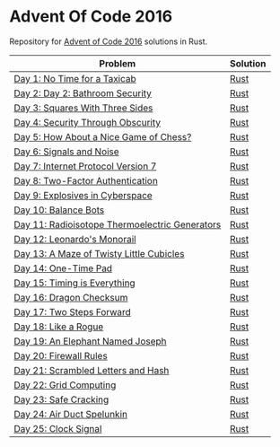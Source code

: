# Advent Of Code 2016
Repository for [Advent of Code 2016](https://adventofcode.com/2016/) solutions in Rust.

| Problem                                        | Solution                 |
|------------------------------------------------|--------------------------|
| [Day 1: No Time for a Taxicab](http://adventofcode.com/2016/day/1)    | [Rust](src/Day1/mod.rs)  |
| [Day 2: Day 2: Bathroom Security](http://adventofcode.com/2016/day/2/)   | [Rust](src/Day2/mod.rs)  |
| [Day 3: Squares With Three Sides](http://adventofcode.com/2016/day/3/)   | [Rust](src/Day3/mod.rs)  |
| [Day 4: Security Through Obscurity](http://adventofcode.com/2016/day/4/)   | [Rust](src/Day4/mod.rs)  |
| [Day 5: How About a Nice Game of Chess?](http://adventofcode.com/2016/day/5/)   | [Rust](src/Day5/mod.rs)  |
| [Day 6: Signals and Noise](http://adventofcode.com/2016/day/6/)   | [Rust](src/Day6/mod.rs)  |
| [Day 7: Internet Protocol Version 7](http://adventofcode.com/2016/day/7/)   | [Rust](src/Day7/mod.rs)  |
| [Day 8: Two-Factor Authentication](http://adventofcode.com/2016/day/8/)   | [Rust](src/Day8/mod.rs)  |
| [Day 9: Explosives in Cyberspace](http://adventofcode.com/2016/day/9/)   | [Rust](src/Day9/mod.rs)  |
| [Day 10: Balance Bots](http://adventofcode.com/2016/day/10/) | [Rust](src/Day10/mod.rs) |
| [Day 11: Radioisotope Thermoelectric Generators](http://adventofcode.com/2016/day/11/) | [Rust](src/Day11/mod.rs) |
| [Day 12: Leonardo's Monorail](http://adventofcode.com/2016/day/12/) | [Rust](src/Day12/mod.rs) |
| [Day 13: A Maze of Twisty Little Cubicles](http://adventofcode.com/2016/day/13/) | [Rust](src/Day13/mod.rs) |
| [Day 14: One-Time Pad](http://adventofcode.com/2016/day/14/) | [Rust](src/Day14/mod.rs) |
| [Day 15: Timing is Everything](http://adventofcode.com/2016/day/15/) | [Rust](src/Day15/mod.rs) |
| [Day 16: Dragon Checksum](http://adventofcode.com/2016/day/16/) | [Rust](src/Day16/mod.rs) |
| [Day 17: Two Steps Forward](http://adventofcode.com/2016/day/17/) | [Rust](src/Day17/mod.rs) |
| [Day 18: Like a Rogue](http://adventofcode.com/2016/day/18/) | [Rust](src/Day18/mod.rs) |
| [Day 19: An Elephant Named Joseph](http://adventofcode.com/2016/day/19/) | [Rust](src/Day19/mod.rs) |
| [Day 20: Firewall Rules](http://adventofcode.com/2016/day/20/) | [Rust](src/Day20/mod.rs) |
| [Day 21: Scrambled Letters and Hash](http://adventofcode.com/2016/day/21/) | [Rust](src/Day21/mod.rs) |
| [Day 22: Grid Computing](http://adventofcode.com/2016/day/22/) | [Rust](src/Day22/mod.rs) |
| [Day 23: Safe Cracking](http://adventofcode.com/2016/day/23/) | [Rust](src/Day23/mod.rs) |
| [Day 24: Air Duct Spelunkin](http://adventofcode.com/2016/day/24/) | [Rust](src/Day24/mod.rs) |
| [Day 25: Clock Signal](http://adventofcode.com/2016/day/25/) | [Rust](src/Day25/mod.rs) |